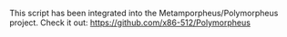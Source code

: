 This script has been integrated into the Metamporpheus/Polymorpheus project. Check it out: https://github.com/x86-512/Polymorpheus
